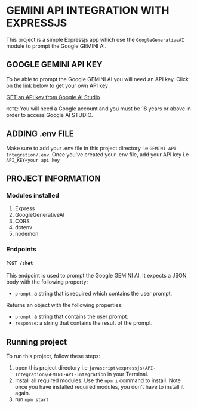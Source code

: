 # GEMINI API INTEGRATION WITH EXPRESSJS

This project is a simple Expressjs app which use the `GoogleGenerativeAI` module to prompt the Google GEMINI AI.

## GOOGLE GEMINI API KEY

To be able to prompt the Google GEMINI AI you will need an API key.
Click on the link below to get your own API key

[GET an API key from Google AI Studio](https://aistudio.google.com/app/apikey)

`NOTE`: You will need a Google account and you must be 18 years or above in order to access Google AI STUDIO.

## ADDING .env FILE

Make sure to add your .env file in this project directory
i.e `GEMINI-API-Integration/.env`.
Once you've created your .env file, add your API key
i.e `API_KEY=your api key`

## PROJECT INFORMATION

### Modules installed

1. Express
2. GoogleGenerativeAI
3. CORS
4. dotenv
5. nodemon

### Endpoints

#### `POST /chat`

This endpoint is used to prompt the Google GEMINI AI. It expects a JSON body with the following property:

- `prompt`: a string that is required which contains the user prompt.

Returns an object with the following properties:

- `prompt`: a string that contains the user prompt.
- `response`: a string that contains the result of the prompt.

## Running project

To run this project, follow these steps:

1. open this project directory i.e `javascript\expressjs\API-Integration\GEMINI-API-Integration` in your Terminal.
2. Install all required modules. Use the `npm i` command to install. Note once you have installed required modules, you don't have to install it again.
2. run `npm start`
